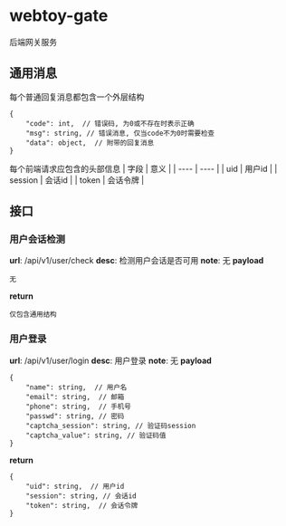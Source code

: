 # webtoy-gate
后端网关服务

## 通用消息
每个普通回复消息都包含一个外层结构
```
{
    "code": int,  // 错误码, 为0或不存在时表示正确
    "msg": string, // 错误消息, 仅当code不为0时需要检查
    "data": object,  // 附带的回复消息
}
```

每个前端请求应包含的头部信息
| 字段 | 意义 |
| ---- | ---- |
| uid | 用户id |
| session | 会话id |
| token | 会话令牌 |

## 接口

### 用户会话检测
<b>url</b>: /api/v1/user/check
<b>desc</b>: 检测用户会话是否可用
<b>note</b>: 无
<b>payload</b>
```
无
```
<b>return</b>
```
仅包含通用结构
```

### 用户登录
<b>url</b>: /api/v1/user/login
<b>desc</b>: 用户登录
<b>note</b>: 无
<b>payload</b>
```
{
    "name": string,  // 用户名
    "email": string,  // 邮箱
    "phone": string,  // 手机号
    "passwd": string, // 密码
    "captcha_session": string, // 验证码session
    "captcha_value": string, // 验证码值
}
```
<b>return</b>
```
{
    "uid": string,  // 用户id
    "session": string, // 会话id
    "token": string,  // 会话令牌
}
```